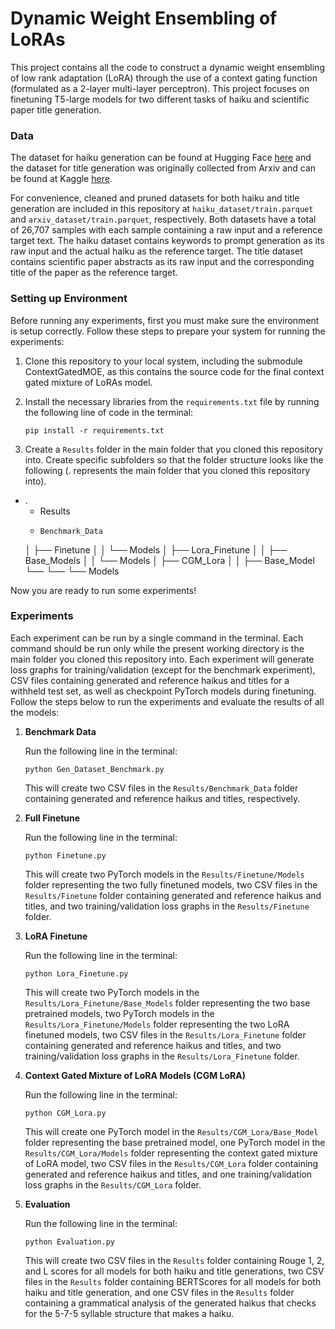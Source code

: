 # Dynamic Weight Ensembling of LoRAs

This project contains all the code to construct a dynamic weight ensembling of low rank adaptation (LoRA) through the use of a context gating function (formulated as a 2-layer multi-layer perceptron). This project focuses on finetuning T5-large models for two different tasks of haiku and scientific paper title generation.

### Data

The dataset for haiku generation can be found at Hugging Face [here](https://huggingface.co/datasets/statworx/haiku) and the dataset for title generation was originally collected from Arxiv and can be found at Kaggle [here](https://www.kaggle.com/datasets/spsayakpaul/arxiv-paper-abstracts/code).

For convenience, cleaned and pruned datasets for both haiku and title generation are included in this repository at ```haiku_dataset/train.parquet``` and ```arxiv_dataset/train.parquet```, respectively. Both datasets have a total of 26,707 samples with each sample containing a raw input and a reference target text. The haiku dataset contains keywords to prompt generation as its raw input and the actual haiku as the reference target. The title dataset contains scientific paper abstracts as its raw input and the corresponding title of the paper as the reference target.

### Setting up Environment

Before running any experiments, first you must make sure the environment is setup correctly. Follow these steps to prepare your system for running the experiments:

1. Clone this repository to your local system, including the submodule ContextGatedMOE, as this contains the source code for the final context gated mixture of LoRAs model.

2. Install the necessary libraries from the ```requirements.txt``` file by running the following line of code in the  terminal:

   ```pip install -r requirements.txt```

3. Create a ```Results``` folder in the main folder that you cloned this repository into. Create specific subfolders so that the folder structure looks like the following (. represents the main folder that you cloned this repository into).

- .
   - Results
   -     Benchmark_Data
    │   ├── Finetune
    │   │   └── Models
    │   ├── Lora_Finetune
    │   │   ├── Base_Models
    │   │   └── Models
    │   ├── CGM_Lora
    │   │   ├── Base_Model
    └── └── └── Models

Now you are ready to run some experiments!

### Experiments

Each experiment can be run by a single command in the terminal. Each command should be run only while the present working directory is the main folder you cloned this repository into. Each experiment will generate loss graphs for training/validation (except for the benchmark experiment), CSV files containing generated and reference haikus and titles for a withheld test set, as well as checkpoint PyTorch models during finetuning. Follow the steps below to run the experiments and evaluate the results of all the models:

1. **Benchmark Data**

   Run the following line in the terminal:

   ```python Gen_Dataset_Benchmark.py```

   This will create two CSV files in the ```Results/Benchmark_Data``` folder containing generated and reference haikus and titles, respectively.

2. **Full Finetune**

   Run the following line in the terminal:

   ```python Finetune.py```

   This will create two PyTorch models in the ```Results/Finetune/Models``` folder representing the two fully finetuned models, two CSV files in the ```Results/Finetune``` folder containing generated and reference haikus and titles, and two training/validation loss graphs in the ```Results/Finetune``` folder.

3. **LoRA Finetune**

   Run the following line in the terminal:

   ```python Lora_Finetune.py```

   This will create two PyTorch models in the ```Results/Lora_Finetune/Base_Models``` folder representing the two base pretrained models, two PyTorch models in the ```Results/Lora_Finetune/Models``` folder representing the two LoRA finetuned models, two CSV files in the ```Results/Lora_Finetune``` folder containing generated and reference haikus and titles, and two training/validation loss graphs in the ```Results/Lora_Finetune``` folder.

4. **Context Gated Mixture of LoRA Models (CGM LoRA)**

   Run the following line in the terminal:

   ```python CGM_Lora.py```

   This will create one PyTorch model in the ```Results/CGM_Lora/Base_Model``` folder representing the base pretrained model, one PyTorch model in the ```Results/CGM_Lora/Models``` folder representing the context gated mixture of LoRA model, two CSV files in the ```Results/CGM_Lora``` folder containing generated and reference haikus and titles, and one training/validation loss graphs in the ```Results/CGM_Lora``` folder.

5. **Evaluation**

   Run the following line in the terminal:

   ```python Evaluation.py```

   This will create two CSV files in the ```Results``` folder containing Rouge 1, 2, and L scores for all models for both haiku and title generations, two CSV files in the ```Results``` folder containing BERTScores for all models for both haiku and title generation, and one CSV files in the ```Results``` folder containing a grammatical analysis of the generated haikus that checks for the 5-7-5 syllable structure that makes a haiku.
